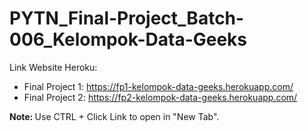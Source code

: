 # PYTN_Final-Project_Batch-006_Kelompok-Data-Geeks

Link Website Heroku:
- Final Project 1: https://fp1-kelompok-data-geeks.herokuapp.com/
- Final Project 2: https://fp2-kelompok-data-geeks.herokuapp.com/

<b>Note: </b> Use CTRL + Click Link to open in "New Tab".
